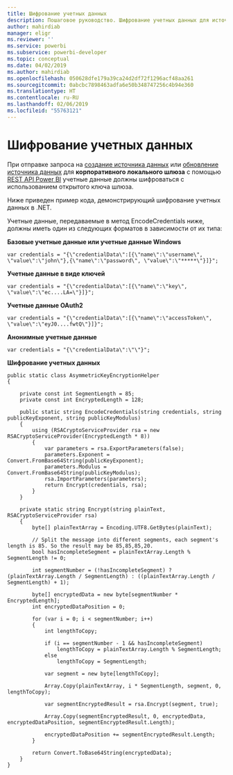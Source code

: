 ```yaml
---
title: Шифрование учетных данных
description: Пошаговое руководство. Шифрование учетных данных для источников данных локального шлюза
author: mahirdiab
manager: eligr
ms.reviewer: ''
ms.service: powerbi
ms.subservice: powerbi-developer
ms.topic: conceptual
ms.date: 04/02/2019
ms.author: mahirdiab
ms.openlocfilehash: 050628dfe179a39ca24d2df72f1296acf48aa261
ms.sourcegitcommit: 0abcbc7898463adfa6e50b348747256c4b94e360
ms.translationtype: HT
ms.contentlocale: ru-RU
ms.lasthandoff: 02/06/2019
ms.locfileid: "55763121"
---
```

# <a name="encrypt-credentials"></a>Шифрование учетных данных
При отправке запроса на [создание источника данных](https://docs.microsoft.com/rest/api/power-bi/gateways/createdatasource) или [обновление источника данных](https://docs.microsoft.com/rest/api/power-bi/gateways/updatedatasource) для **корпоративного локального шлюза** с помощью [REST API Power BI](https://docs.microsoft.com/rest/api/power-bi/) учетные данные должны шифроваться с использованием открытого ключа шлюза.

Ниже приведен пример кода, демонстрирующий шифрование учетных данных в .NET.

Учетные данные, передаваемые в метод EncodeCredentials ниже, должны иметь один из следующих форматов в зависимости от их типа:

**Базовые учетные данные или учетные данные Windows**
```
var credentials = "{\"credentialData\":[{\"name\":\"username\", \"value\":\"john\"},{\"name\":\"password\", \"value\":\"*****\"}]}";
```

**Учетные данные в виде ключей**
```
var credentials = "{\"credentialData\":[{\"name\":\"key\", \"value\":\"ec....LA=\"}]}";
```

**Учетные данные OAuth2**
```
var credentials = "{\"credentialData\":[{\"name\":\"accessToken\", \"value\":\"eyJ0....fwtQ\"}]}";
```


**Анонимные учетные данные**
```
var credentials = "{\"credentialData\":\"\"}";
```

**Шифрование учетных данных**
```
public static class AsymmetricKeyEncryptionHelper
{

    private const int SegmentLength = 85;
    private const int EncryptedLength = 128;

    public static string EncodeCredentials(string credentials, string publicKeyExponent, string publicKeyModulus)
    {
        using (RSACryptoServiceProvider rsa = new RSACryptoServiceProvider(EncryptedLength * 8))
        {
            var parameters = rsa.ExportParameters(false);
            parameters.Exponent = Convert.FromBase64String(publicKeyExponent);
            parameters.Modulus = Convert.FromBase64String(publicKeyModulus);
            rsa.ImportParameters(parameters);
            return Encrypt(credentials, rsa);
        }
    }

    private static string Encrypt(string plainText, RSACryptoServiceProvider rsa)
    {
        byte[] plainTextArray = Encoding.UTF8.GetBytes(plainText);

        // Split the message into different segments, each segment's length is 85. So the result may be 85,85,85,20.
        bool hasIncompleteSegment = plainTextArray.Length % SegmentLength != 0;

        int segmentNumber = (!hasIncompleteSegment) ? (plainTextArray.Length / SegmentLength) : ((plainTextArray.Length / SegmentLength) + 1);

        byte[] encryptedData = new byte[segmentNumber * EncryptedLength];
        int encryptedDataPosition = 0;

        for (var i = 0; i < segmentNumber; i++)
        {
            int lengthToCopy;

            if (i == segmentNumber - 1 && hasIncompleteSegment)
                lengthToCopy = plainTextArray.Length % SegmentLength;
            else
                lengthToCopy = SegmentLength;

            var segment = new byte[lengthToCopy];

            Array.Copy(plainTextArray, i * SegmentLength, segment, 0, lengthToCopy);

            var segmentEncryptedResult = rsa.Encrypt(segment, true);

            Array.Copy(segmentEncryptedResult, 0, encryptedData, encryptedDataPosition, segmentEncryptedResult.Length);

            encryptedDataPosition += segmentEncryptedResult.Length;
        }

        return Convert.ToBase64String(encryptedData);
    }
}
```
